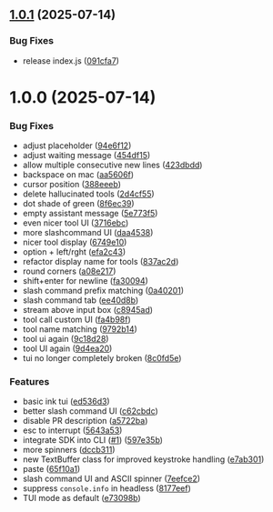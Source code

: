 ## [1.0.1](https://github.com/continuedev/cli/compare/v1.0.0...v1.0.1) (2025-07-14)


### Bug Fixes

* release index.js ([091cfa7](https://github.com/continuedev/cli/commit/091cfa7b64c1591f371e444e602d04fdcbca48d4))

# 1.0.0 (2025-07-14)


### Bug Fixes

* adjust placeholder ([94e6f12](https://github.com/continuedev/cli/commit/94e6f12924ff5ee429a43c53d1810d5519f026bb))
* adjust waiting message ([454df15](https://github.com/continuedev/cli/commit/454df1554500a530645ef5e7a6a80fea6a27f207))
* allow multiple consecutive new lines ([423dbdd](https://github.com/continuedev/cli/commit/423dbdd457683260f66eda9024f35dee9c49d5db))
* backspace on mac ([aa5606f](https://github.com/continuedev/cli/commit/aa5606f65f3284c9ff4d0a02cb1e4611b5cd080c))
* cursor position ([388eeeb](https://github.com/continuedev/cli/commit/388eeeb37afa7625b954e4dd44cbcd7cf0ab22bb))
* delete hallucinated tools ([2d4cf55](https://github.com/continuedev/cli/commit/2d4cf55c393121570ff2c4459c6942e124bc88dd))
* dot shade of green ([8f6ec39](https://github.com/continuedev/cli/commit/8f6ec398ff23ec1d59567cb5b2de92dabd58ab4b))
* empty assistant message ([5e773f5](https://github.com/continuedev/cli/commit/5e773f52684dc8b267fa33a94b0b707d292a6111))
* even nicer tool UI ([3716ebc](https://github.com/continuedev/cli/commit/3716ebcdd73a23e021e59a9d162d61915ce31184))
* more slashcommand UI ([daa4538](https://github.com/continuedev/cli/commit/daa45387725f6b0b9b247ebde63f1f3018052bc2))
* nicer tool display ([6749e10](https://github.com/continuedev/cli/commit/6749e10daad3fc9238dce6bf5c7309dd610cad2a))
* option + left/rght ([efa2c43](https://github.com/continuedev/cli/commit/efa2c434d0a5942e9aaf5171c2d1f03c5df3ca51))
* refactor display name for tools ([837ac2d](https://github.com/continuedev/cli/commit/837ac2d5c33ad0ef6482f8216dd7b3a8ec852fe3))
* round corners ([a08e217](https://github.com/continuedev/cli/commit/a08e2176a70f5a216f6e03657e9f6522eade99b8))
* shift+enter for newline ([fa30094](https://github.com/continuedev/cli/commit/fa30094e61dbb2b11f7940b875fc719d06ed3eec))
* slash command prefix matching ([0a40201](https://github.com/continuedev/cli/commit/0a402010d9ae98a6913b7ceb68b97dfd9772754e))
* slash command tab ([ee40d8b](https://github.com/continuedev/cli/commit/ee40d8bbb48d502055cad1e811e973598b0bf9bd))
* stream above input box ([c8945ad](https://github.com/continuedev/cli/commit/c8945adb85c99379039afa02ac4d63f114a6de6b))
* tool call custom UI ([fa4b98f](https://github.com/continuedev/cli/commit/fa4b98f455db6fe48b4c5810327d0222fade7902))
* tool name matching ([9792b14](https://github.com/continuedev/cli/commit/9792b1411f713c2615c0d3b82df2c7032d434205))
* tool ui again ([9c18d28](https://github.com/continuedev/cli/commit/9c18d28cbefed79f316a0b9d219f7ec585455eca))
* tool UI again ([9d4ea20](https://github.com/continuedev/cli/commit/9d4ea20deb278a7c8d427647b5c1d5cf4d333352))
* tui no longer completely broken ([8c0fd5e](https://github.com/continuedev/cli/commit/8c0fd5e87e7e8ce59b4b022669d4aba2ba1b8bcf))


### Features

* basic ink tui ([ed536d3](https://github.com/continuedev/cli/commit/ed536d3505167cd15e46ec4dee49847eb87b63a8))
* better slash command UI ([c62cbdc](https://github.com/continuedev/cli/commit/c62cbdc21e6e93788d8e01c0a97c17ef0c036261))
* disable PR description ([a5722ba](https://github.com/continuedev/cli/commit/a5722bab8bd7fb925806a767e9f76a4165f5f6b3))
* esc to interrupt ([5643a53](https://github.com/continuedev/cli/commit/5643a53b5a3440d1e3e2ee41df08524289ad94b2))
* integrate SDK into CLI ([#1](https://github.com/continuedev/cli/issues/1)) ([597e35b](https://github.com/continuedev/cli/commit/597e35b5be0ab1d1f62b6d9e2ac71e168d06e39c))
* more spinners ([dccb311](https://github.com/continuedev/cli/commit/dccb31106a43f2c295da3f8a4225a44969cb3ef7))
* new TextBuffer class for improved keystroke handling ([e7ab301](https://github.com/continuedev/cli/commit/e7ab301dbe3b7e27bd6bb15992f3cf1a3f9694d7))
* paste ([65f10a1](https://github.com/continuedev/cli/commit/65f10a1a4f2862bf1166d187e49fc732a503f9da))
* slash command UI and ASCII spinner ([7eefce2](https://github.com/continuedev/cli/commit/7eefce2de39fca9ab51b2d2fb1d0b24286c09404))
* suppress `console.info` in headless ([8177eef](https://github.com/continuedev/cli/commit/8177eef6a00a06f5c80d4b0ee4c84f00fd156cd5))
* TUI mode as default ([e73098b](https://github.com/continuedev/cli/commit/e73098b82ed5ea73f6d8d33eab24fdf6c67bb8ec))
